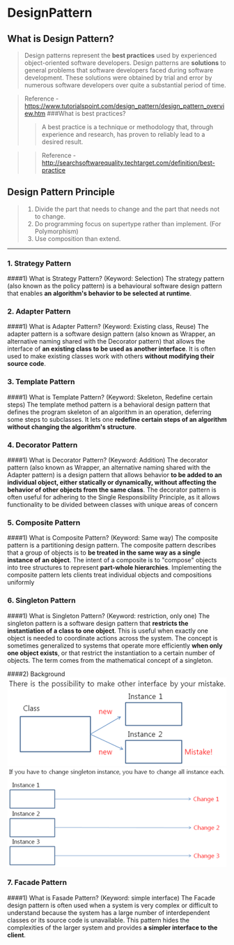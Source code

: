 # DesignPattern

## What is Design Pattern?
> Design patterns represent the **best practices** used by experienced object-oriented software developers. Design patterns are **solutions** to general problems that software developers faced during software development. These solutions were obtained by trial and error by numerous software developers over quite a substantial period of time.

> Reference - https://www.tutorialspoint.com/design_pattern/design_pattern_overview.htm
> ###What is best practices?
>> A best practice is a technique or methodology that, through experience and research, has proven to reliably lead to a desired result.

>> Reference - http://searchsoftwarequality.techtarget.com/definition/best-practice


## Design Pattern Principle
>1. Divide the part that needs to change and the part that needs not to change.
>2. Do programming focus on supertype rather than implement. (For Polymorphism)
>3. Use composition than extend.


***


### 1. Strategy Pattern
####1) What is Strategy Pattern? (Keyword: Selection)
The strategy pattern (also known as the policy pattern) is a behavioural software design pattern that enables **an algorithm's behavior to be selected at runtime**.

### 2. Adapter Pattern
####1) What is Adapter Pattern? (Keyword: Existing class, Reuse)
The adapter pattern is a software design pattern (also known as Wrapper, an alternative naming shared with the Decorator pattern) that allows the interface of **an existing class to be used as another interface**. It is often used to make existing classes work with others **without modifying their source code**.

### 3. Template Pattern
####1) What is Template Pattern? (Keyword: Skeleton, Redefine certain steps)
The template method pattern is a behavioral design pattern that defines the program skeleton of an algorithm in an operation, deferring some steps to subclasses. It lets one **redefine certain steps of an algorithm without changing the algorithm's structure**.

### 4. Decorator Pattern
####1) What is Decorator Pattern? (Keyword: Addition)
The decorator pattern (also known as Wrapper, an alternative naming shared with the Adapter pattern) is a design pattern that allows behavior **to be added to an individual object, either statically or dynamically, without affecting the behavior of other objects from the same class**. The decorator pattern is often useful for adhering to the Single Responsibility Principle, as it allows functionality to be divided between classes with unique areas of concern

### 5. Composite Pattern
####1) What is Composite Pattern? (Keyword: Same way)
The composite pattern is a partitioning design pattern. The composite pattern describes that a group of objects is to **be treated in the same way as a single instance of an object**. The intent of a composite is to "compose" objects into tree structures to represent **part-whole hierarchies**. Implementing the composite pattern lets clients treat individual objects and compositions uniformly

### 6. Singleton Pattern
####1) What is Singleton Pattern? (Keyword: restriction, only one)
The singleton pattern is a software design pattern that **restricts the instantiation of a class to one object**. This is useful when exactly one object is needed to coordinate actions across the system. The concept is sometimes generalized to systems that operate more efficiently **when only one object exists**, or that restrict the instantiation to a certain number of objects. The term comes from the mathematical concept of a singleton.

####2) Background
![before1](./[Basic]SingleTonPattern/before1.png) ![before2](./[Basic]SingleTonPattern/before2.png) 

### 7. Facade Pattern
####1) What is Fasade Pattern? (Keyword: simple interface)
The Facade design pattern is often used when a system is very complex or difficult to understand because the system has a large number of interdependent classes or its source code is unavailable. This pattern hides the complexities of the larger system and provides **a simpler interface to the client**.
